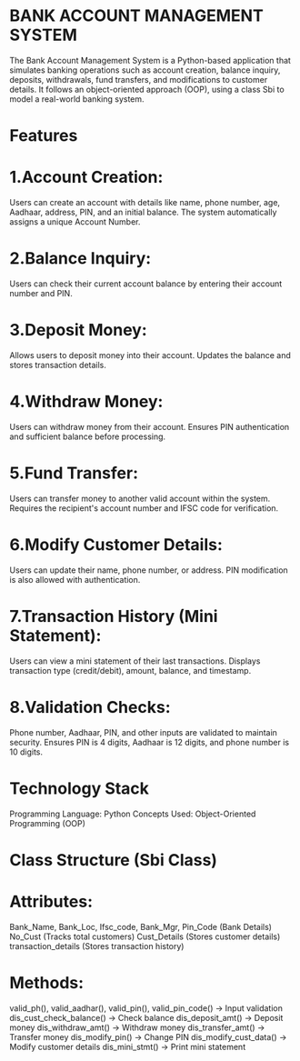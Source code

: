 # BANK ACCOUNT MANAGEMENT SYSTEM

The Bank Account Management System is a Python-based application that simulates banking operations such as account creation, balance inquiry, deposits, withdrawals, fund transfers, and modifications to customer details. It follows an object-oriented approach (OOP), using a class Sbi to model a real-world banking system.

# Features
# 1.Account Creation:
Users can create an account with details like name, phone number, age, Aadhaar, address, PIN, and an initial balance.
The system automatically assigns a unique Account Number.

# 2.Balance Inquiry:
Users can check their current account balance by entering their account number and PIN.

# 3.Deposit Money:
Allows users to deposit money into their account.
Updates the balance and stores transaction details.

# 4.Withdraw Money:
Users can withdraw money from their account.
Ensures PIN authentication and sufficient balance before processing.

# 5.Fund Transfer:
Users can transfer money to another valid account within the system.
Requires the recipient's account number and IFSC code for verification.

# 6.Modify Customer Details:
Users can update their name, phone number, or address.
PIN modification is also allowed with authentication.

# 7.Transaction History (Mini Statement):
Users can view a mini statement of their last transactions.
Displays transaction type (credit/debit), amount, balance, and timestamp.

# 8.Validation Checks:
Phone number, Aadhaar, PIN, and other inputs are validated to maintain security.
Ensures PIN is 4 digits, Aadhaar is 12 digits, and phone number is 10 digits.

# Technology Stack
Programming Language: Python
Concepts Used: Object-Oriented Programming (OOP)


# Class Structure (Sbi Class)
# Attributes:
Bank_Name, Bank_Loc, Ifsc_code, Bank_Mgr, Pin_Code (Bank Details)
No_Cust (Tracks total customers)
Cust_Details (Stores customer details)
transaction_details (Stores transaction history)

# Methods:
valid_ph(), valid_aadhar(), valid_pin(), valid_pin_code() → Input validation
dis_cust_check_balance() → Check balance
dis_deposit_amt() → Deposit money
dis_withdraw_amt() → Withdraw money
dis_transfer_amt() → Transfer money
dis_modify_pin() → Change PIN
dis_modify_cust_data() → Modify customer details
dis_mini_stmt() → Print mini statement

